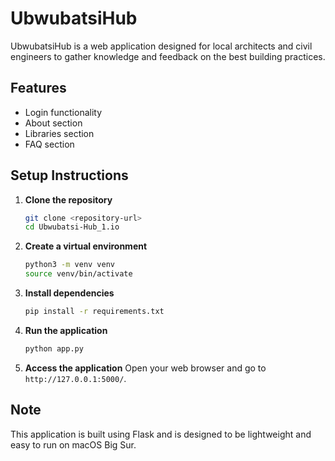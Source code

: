 # UbwubatsiHub

UbwubatsiHub is a web application designed for local architects and civil engineers to gather knowledge and feedback on the best building practices.

## Features
- Login functionality
- About section
- Libraries section
- FAQ section

## Setup Instructions

1. **Clone the repository**
   ```bash
   git clone <repository-url>
   cd Ubwubatsi-Hub_1.io
   ```

2. **Create a virtual environment**
   ```bash
   python3 -m venv venv
   source venv/bin/activate
   ```

3. **Install dependencies**
   ```bash
   pip install -r requirements.txt
   ```

4. **Run the application**
   ```bash
   python app.py
   ```

5. **Access the application**
   Open your web browser and go to `http://127.0.0.1:5000/`.

## Note
This application is built using Flask and is designed to be lightweight and easy to run on macOS Big Sur. 